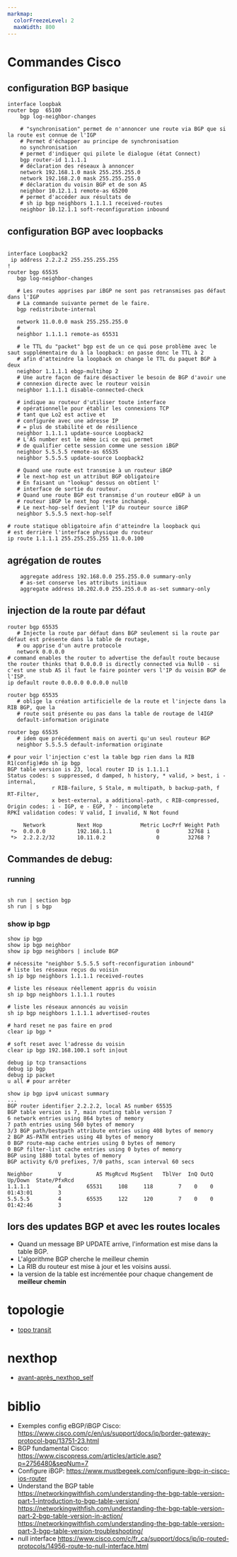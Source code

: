 ```yaml
---
markmap:
  colorFreezeLevel: 2
  maxWidth: 800
---
```


# Commandes Cisco


## configuration BGP basique
```ios
interface loopbak
router bgp  65100
    bgp log-neighbor-changes
    
    # "synchronisation" permet de n'annoncer une route via BGP que si la route est connue de l'IGP
    # Permet d'échapper au principe de synchronisation
    no synchronisation
    # permet d'indiquer qui pilote le dialogue (état Connect)
    bgp router-id 1.1.1.1 
    # déclaration des réseaux à annoncer
    network 192.168.1.0 mask 255.255.255.0
    network 192.168.2.0 mask 255.255.255.0
    # déclaration du voisin BGP et de son AS
    neighbor 10.12.1.1 remote-as 65200
    # permet d'accéder aux résultats de 
    # sh ip bgp neighbors 1.1.1.1 received-routes
    neighbor 10.12.1.1 soft-reconfiguration inbound
```
## configuration BGP avec loopbacks  
```ios

interface Loopback2
 ip address 2.2.2.2 255.255.255.255
!
router bgp 65535
   bgp log-neighbor-changes

   # Les routes apprises par iBGP ne sont pas retransmises pas défaut dans l'IGP 
   # La commande suivante permet de le faire.  
   bgp redistribute-internal

   network 11.0.0.0 mask 255.255.255.0
   #
   neighbor 1.1.1.1 remote-as 65531

   # le TTL du "packet" bgp est de un ce qui pose problème avec le saut supplémentaire du à la loopback: on passe donc le TTL à 2 
   # afin d'atteindre la loopback on change le TTL du paquet BGP à deux
   neighbor 1.1.1.1 ebgp-multihop 2
   # Une autre façon de faire désactiver le besoin de BGP d'avoir une 
   # connexion directe avec le routeur voisin 
   neighbor 1.1.1.1 disable-connected-check

   # indique au routeur d'utiliser toute interface
   # opérationnelle pour établir les connexions TCP 
   # tant que Lo2 est active et
   # configurée avec une adresse IP
   # = plus de stabilité et de résilience
   neighbor 1.1.1.1 update-source Loopback2
   # L'AS number est le même ici ce qui permet
   # de qualifier cette session comme une session iBGP
   neighbor 5.5.5.5 remote-as 65535
   neighbor 5.5.5.5 update-source Loopback2

   # Quand une route est transmise à un routeur iBGP
   # le next-hop est un attribut BGP obligatoire
   # En faisant un "lookup" dessus on obtient l'
   # interface de sortie du routeur.
   # Quand une route BGP est transmise d'un routeur eBGP à un
   # routeur iBGP le next_hop reste inchangé.
   # Le next-hop-self devient l'IP du routeur source iBGP 
   neighbor 5.5.5.5 next-hop-self

# route statique obligatoire afin d'atteindre la loopback qui
# est derrière l'interface physique du routeur
ip route 1.1.1.1 255.255.255.255 11.0.0.100
```

## agrégation de routes

```ios
    aggregate address 192.168.0.0 255.255.0.0 summary-only 
    # as-set conserve les attributs initiaux 
    aggregate address 10.202.0.0 255.255.0.0 as-set summary-only 
```

## injection de la route par défaut
  
```ios
router bgp 65535
   # Injecte la route par défaut dans BGP seulement si la route par défaut est présente dans la table de routage, 
   # ou apprise d'un autre protocole
   network 0.0.0.0
# command enables the router to advertise the default route because the router thinks that 0.0.0.0 is directly connected via Null0 - si c'est une stub AS il faut le faire pointer vers l'IP du voisin BGP de l'ISP.
ip default route 0.0.0.0 0.0.0.0 null0
```

```ios
router bgp 65535
   # oblige la création artificielle de la route et l'injecte dans la RIB BGP, que la 
   # route soit présente ou pas dans la table de routage de l4IGP
   default-information originate
```

```ios
router bgp 65535
   # idem que précédemment mais on averti qu'un seul routeur BGP 
   neighbor 5.5.5.5 default-information originate
```



```ios
# pour voir l'injection c'est la table bgp rien dans la RIB
R1(config)#do sh ip bgp
BGP table version is 23, local router ID is 1.1.1.1
Status codes: s suppressed, d damped, h history, * valid, > best, i - internal, 
              r RIB-failure, S Stale, m multipath, b backup-path, f RT-Filter, 
              x best-external, a additional-path, c RIB-compressed, 
Origin codes: i - IGP, e - EGP, ? - incomplete
RPKI validation codes: V valid, I invalid, N Not found

     Network          Next Hop            Metric LocPrf Weight Path
 *>  0.0.0.0          192.168.1.1              0         32768 i
 *>  2.2.2.2/32       10.11.0.2                0         32768 ?
```

## Commandes de debug:
  
### running
```ios

sh run | section bgp  
sh run | s bgp
```
### show ip bgp
```ios
show ip bgp
show ip bgp neighbor
show ip bgp neighbors | include BGP

# nécessite "neighbor 5.5.5.5 soft-reconfiguration inbound"
# liste les réseaux reçus du voisin
sh ip bgp neighbors 1.1.1.1 received-routes

# liste les réseaux réellement appris du voisin
sh ip bgp neighbors 1.1.1.1 routes

# liste les réseaux annoncés au voisin
sh ip bgp neighbors 1.1.1.1 advertised-routes

# hard reset ne pas faire en prod 
clear ip bgp *

# soft reset avec l'adresse du voisin
clear ip bgp 192.168.100.1 soft in|out

debug ip tcp transactions
debug ip bgp
debug ip packet
u all # pour arrêter
```


```ios
show ip bgp ipv4 unicast summary 
...
BGP router identifier 2.2.2.2, local AS number 65535
BGP table version is 7, main routing table version 7
6 network entries using 864 bytes of memory
7 path entries using 560 bytes of memory
3/3 BGP path/bestpath attribute entries using 408 bytes of memory
2 BGP AS-PATH entries using 48 bytes of memory
0 BGP route-map cache entries using 0 bytes of memory
0 BGP filter-list cache entries using 0 bytes of memory
BGP using 1880 total bytes of memory
BGP activity 6/0 prefixes, 7/0 paths, scan interval 60 secs

Neighbor        V           AS MsgRcvd MsgSent   TblVer  InQ OutQ Up/Down  State/PfxRcd
1.1.1.1         4        65531     108     118        7    0    0 01:43:01        3
5.5.5.5         4        65535     122     120        7    0    0 01:42:46        3
```

## lors des updates BGP et avec les routes locales
  - Quand un message BP UPDATE arrive, l'information est mise dans la table BGP.
  - L'algorithme BGP cherche le meilleur chemin
  - La RIB du routeur est mise à jour et les voisins aussi.
  - la version de la table est incrémentée pour chaque changement de **meilleur chemin**
  

# topologie
- [topo transit](topo-transit.png)

# nexthop
- [avant-après_nexthop_self](nexthop-self.png)
 

# biblio 
  - Exemples config eBGP/iBGP Cisco: 
    <https://www.cisco.com/c/en/us/support/docs/ip/border-gateway-protocol-bgp/13751-23.html>
  - BGP fundamental Cisco: 
    <https://www.ciscopress.com/articles/article.asp?p=2756480&seqNum=7>
  - Configure iBGP:
    <https://www.mustbegeek.com/configure-ibgp-in-cisco-ios-router>
  - Understand the BGP table
    <https://networkingwithfish.com/understanding-the-bgp-table-version-part-1-introduction-to-bgp-table-version/>
    <https://networkingwithfish.com/understanding-the-bgp-table-version-part-2-bgp-table-version-in-action/>
    <https://networkingwithfish.com/understanding-the-bgp-table-version-part-3-bgp-table-version-troubleshooting/>
  - null interface
    <https://www.cisco.com/c/fr_ca/support/docs/ip/ip-routed-protocols/14956-route-to-null-interface.html>